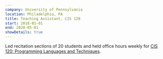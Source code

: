 ```yaml
---
company: University of Pennsylvania
location: Philadelphia, PA
title: Teaching Assistant, CIS 120
start: 2018-01-01
end: 2020-05-01
showDetails: true
---
```


Led recitation sections of 20 students and held office hours weekly for [CIS 120: Programming Languages and Techniques](https://www.seas.upenn.edu/~cis120/current/).
